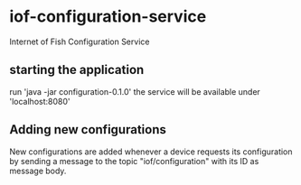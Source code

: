 # iof-configuration-service
Internet of Fish Configuration Service

## starting the application
run 'java -jar configuration-0.1.0'
the service will be available under 'localhost:8080'

## Adding new configurations
New configurations are added whenever a device requests its configuration by sending a message to the topic "iof/configuration" with its ID as message body. 
